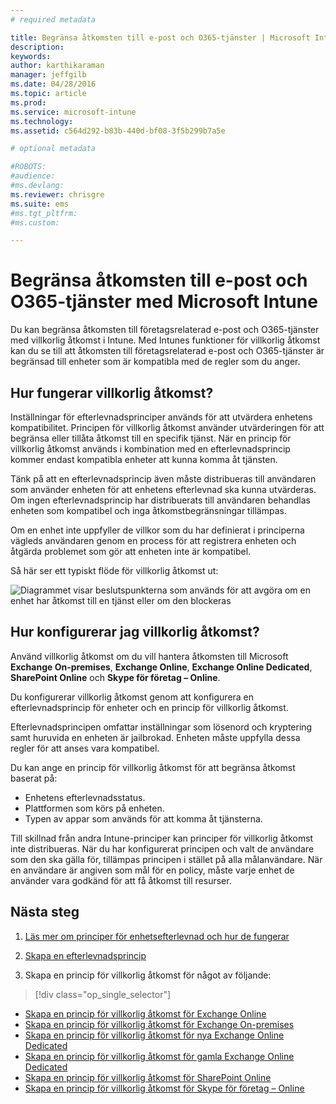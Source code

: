 ```yaml
---
# required metadata

title: Begränsa åtkomsten till e-post och O365-tjänster | Microsoft Intune
description:
keywords:
author: karthikaraman
manager: jeffgilb
ms.date: 04/28/2016
ms.topic: article
ms.prod:
ms.service: microsoft-intune
ms.technology:
ms.assetid: c564d292-b83b-440d-bf08-3f5b299b7a5e

# optional metadata

#ROBOTS:
#audience:
#ms.devlang:
ms.reviewer: chrisgre
ms.suite: ems
#ms.tgt_pltfrm:
#ms.custom:

---
```


# Begränsa åtkomsten till e-post och O365-tjänster med Microsoft Intune
Du kan begränsa åtkomsten till företagsrelaterad e-post och O365-tjänster med villkorlig åtkomst i Intune. Med Intunes funktioner för villkorlig åtkomst kan du se till att åtkomsten till företagsrelaterad e-post och O365-tjänster är begränsad till enheter som är kompatibla med de regler som du anger.
## Hur fungerar villkorlig åtkomst?
Inställningar för efterlevnadsprinciper används för att utvärdera enhetens kompatibilitet. Principen för villkorlig åtkomst använder utvärderingen för att begränsa eller tillåta åtkomst till en specifik tjänst. När en princip för villkorlig åtkomst används i kombination med en efterlevnadsprincip kommer endast kompatibla enheter att kunna komma åt tjänsten.

Tänk på att en efterlevnadsprincip även måste distribueras till användaren som använder enheten för att enhetens efterlevnad ska kunna utvärderas.
Om ingen efterlevnadsprincip har distribuerats till användaren behandlas enheten som kompatibel och inga åtkomstbegränsningar tillämpas.

Om en enhet inte uppfyller de villkor som du har definierat i principerna vägleds användaren genom en process för att registrera enheten och åtgärda problemet som gör att enheten inte är kompatibel.

Så här ser ett typiskt flöde för villkorlig åtkomst ut:

![Diagrammet visar beslutspunkterna som används för att avgöra om en enhet har åtkomst till en tjänst eller om den blockeras](./media/ConditionalAccess4.png)

## Hur konfigurerar jag villkorlig åtkomst?
Använd villkorlig åtkomst om du vill hantera åtkomsten till Microsoft **Exchange On-premises**, **Exchange Online**, **Exchange Online Dedicated**, **SharePoint Online** och **Skype för företag – Online**.

Du konfigurerar villkorlig åtkomst genom att konfigurera en efterlevnadsprincip för enheter och en princip för villkorlig åtkomst.

Efterlevnadsprincipen omfattar inställningar som lösenord och kryptering samt huruvida en enheten är jailbrokad. Enheten måste uppfylla dessa regler för att anses vara kompatibel.

Du kan ange en princip för villkorlig åtkomst för att begränsa åtkomst baserat på:
- Enhetens efterlevnadsstatus.
- Plattformen som körs på enheten.
- Typen av appar som används för att komma åt tjänsterna.

Till skillnad från andra Intune-principer kan principer för villkorlig åtkomst inte distribueras. När du har konfigurerat principen och valt de användare som den ska gälla för, tillämpas principen i stället på alla målanvändare. När en användare är angiven som mål för en policy, måste varje enhet de använder vara godkänd för att få åtkomst till resurser.


## Nästa steg
1. [Läs mer om principer för enhetsefterlevnad och hur de fungerar ](introduction-to-device-compliance-policies-in-microsoft-intune.md)

2. [Skapa en efterlevnadsprincip](create-a-device-compliance-policy-in-microsoft-intune.md)

2.  Skapa en princip för villkorlig åtkomst för något av följande:
> [!div class="op_single_selector"]
  - [Skapa en princip för villkorlig åtkomst för Exchange Online](restrict-access-to-exchange-online-with-microsoft-intune.md)
  - [Skapa en princip för villkorlig åtkomst för Exchange On-premises](restrict-access-to-exchange-onpremises-with-microsoft-intune.md)
  - [Skapa en princip för villkorlig åtkomst för nya Exchange Online Dedicated](restrict-access-to-exchange-online-with-microsoft-intune.md)
  - [Skapa en princip för villkorlig åtkomst för gamla Exchange Online Dedicated](restrict-access-to-exchange-onpremises-with-microsoft-intune.md)
  - [Skapa en princip för villkorlig åtkomst för SharePoint Online](restrict-access-to-sharepoint-online-with-microsoft-intune.md)
  - [Skapa en princip för villkorlig åtkomst för Skype för företag – Online](restrict-access-to-skype-for-business-online-with-microsoft-intune.md)


<!--HONumber=Jun16_HO2-->


